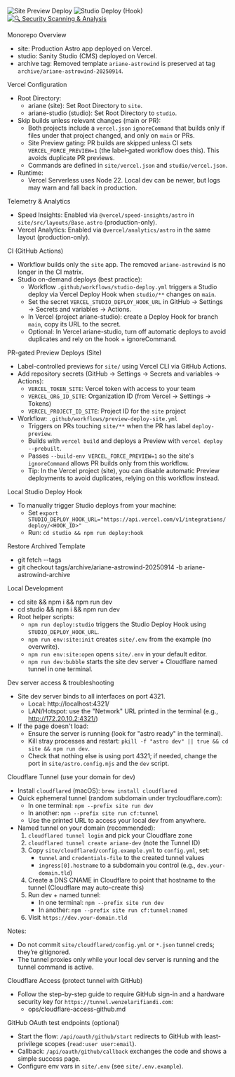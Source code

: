 ![Site Preview Deploy](https://github.com/WenzelArifiandi/ariane/actions/workflows/preview-deploy-site.yml/badge.svg?branch=main)
![Studio Deploy (Hook)](https://github.com/WenzelArifiandi/ariane/actions/workflows/studio-deploy.yml/badge.svg?branch=main)
[![🔍 Security Scanning & Analysis](https://github.com/WenzelArifiandi/ariane/actions/workflows/security-scanning.yml/badge.svg)](https://github.com/WenzelArifiandi/ariane/actions/workflows/security-scanning.yml)

Monorepo Overview

- site: Production Astro app deployed on Vercel.
- studio: Sanity Studio (CMS) deployed on Vercel.
- archive tag: Removed template `ariane-astrowind` is preserved at tag `archive/ariane-astrowind-20250914`.

Vercel Configuration

- Root Directory:
  - ariane (site): Set Root Directory to `site`.
  - ariane-studio (studio): Set Root Directory to `studio`.
- Skip builds unless relevant changes (main or PR):
  - Both projects include a `vercel.json` `ignoreCommand` that builds only if files under that project changed, and only on `main` or PRs.
  - Site Preview gating: PR builds are skipped unless CI sets `VERCEL_FORCE_PREVIEW=1` (the label‑gated workflow does this). This avoids duplicate PR previews.
  - Commands are defined in `site/vercel.json` and `studio/vercel.json`.
- Runtime:
  - Vercel Serverless uses Node 22. Local dev can be newer, but logs may warn and fall back in production.

Telemetry & Analytics

- Speed Insights: Enabled via `@vercel/speed-insights/astro` in `site/src/layouts/Base.astro` (production-only).
- Vercel Analytics: Enabled via `@vercel/analytics/astro` in the same layout (production-only).

CI (GitHub Actions)

- Workflow builds only the `site` app. The removed `ariane-astrowind` is no longer in the CI matrix.
- Studio on-demand deploys (best practice):
  - Workflow `.github/workflows/studio-deploy.yml` triggers a Studio deploy via Vercel Deploy Hook when `studio/**` changes on `main`.
  - Set the secret `VERCEL_STUDIO_DEPLOY_HOOK_URL` in GitHub → Settings → Secrets and variables → Actions.
  - In Vercel (project ariane-studio): create a Deploy Hook for branch `main`, copy its URL to the secret.
  - Optional: In Vercel ariane-studio, turn off automatic deploys to avoid duplicates and rely on the hook + ignoreCommand.

PR-gated Preview Deploys (Site)

- Label-controlled previews for `site/` using Vercel CLI via GitHub Actions.
- Add repository secrets (GitHub → Settings → Secrets and variables → Actions):
  - `VERCEL_TOKEN_SITE`: Vercel token with access to your team
  - `VERCEL_ORG_ID_SITE`: Organization ID (from Vercel → Settings → Tokens)
  - `VERCEL_PROJECT_ID_SITE`: Project ID for the `site` project
- Workflow: `.github/workflows/preview-deploy-site.yml`
  - Triggers on PRs touching `site/**` when the PR has label `deploy-preview`.
  - Builds with `vercel build` and deploys a Preview with `vercel deploy --prebuilt`.
  - Passes `--build-env VERCEL_FORCE_PREVIEW=1` so the site's `ignoreCommand` allows PR builds only from this workflow.
  - Tip: In the Vercel project (site), you can disable automatic Preview deployments to avoid duplicates, relying on this workflow instead.

Local Studio Deploy Hook

- To manually trigger Studio deploys from your machine:
  - Set `export STUDIO_DEPLOY_HOOK_URL="https://api.vercel.com/v1/integrations/deploy/<HOOK_ID>"`
  - Run: `cd studio && npm run deploy:hook`

Restore Archived Template

- git fetch --tags
- git checkout tags/archive/ariane-astrowind-20250914 -b ariane-astrowind-archive

Local Development

- cd site && npm i && npm run dev
- cd studio && npm i && npm run dev
- Root helper scripts:
  - `npm run deploy:studio` triggers the Studio Deploy Hook using `STUDIO_DEPLOY_HOOK_URL`.
  - `npm run env:site:init` creates `site/.env` from the example (no overwrite).
  - `npm run env:site:open` opens `site/.env` in your default editor.
  - `npm run dev:bubble` starts the site dev server + Cloudflare named tunnel in one terminal.

Dev server access & troubleshooting

- Site dev server binds to all interfaces on port 4321.
  - Local: http://localhost:4321/
  - LAN/Hotspot: use the "Network" URL printed in the terminal (e.g., http://172.20.10.2:4321/)
- If the page doesn't load:
  - Ensure the server is running (look for "astro ready" in the terminal).
  - Kill stray processes and restart: `pkill -f "astro dev" || true && cd site && npm run dev`.
  - Check that nothing else is using port 4321; if needed, change the port in `site/astro.config.mjs` and the `dev` script.

Cloudflare Tunnel (use your domain for dev)

- Install `cloudflared` (macOS): `brew install cloudflared`
- Quick ephemeral tunnel (random subdomain under trycloudflare.com):
  - In one terminal: `npm --prefix site run dev`
  - In another: `npm --prefix site run cf:tunnel`
  - Use the printed URL to access your local dev from anywhere.
- Named tunnel on your domain (recommended):
  1. `cloudflared tunnel login` and pick your Cloudflare zone
  2. `cloudflared tunnel create ariane-dev` (note the Tunnel ID)
  3. Copy `site/cloudflared/config.example.yml` to `config.yml`, set:
     - `tunnel` and `credentials-file` to the created tunnel values
     - `ingress[0].hostname` to a subdomain you control (e.g., `dev.your-domain.tld`)
  4. Create a DNS CNAME in Cloudflare to point that hostname to the tunnel (Cloudflare may auto-create this)
  5. Run dev + named tunnel:
     - In one terminal: `npm --prefix site run dev`
     - In another: `npm --prefix site run cf:tunnel:named`
  6. Visit `https://dev.your-domain.tld`

Notes:

- Do not commit `site/cloudflared/config.yml` or `*.json` tunnel creds; they’re gitignored.
- The tunnel proxies only while your local dev server is running and the tunnel command is active.

Cloudflare Access (protect tunnel with GitHub)

- Follow the step-by-step guide to require GitHub sign-in and a hardware security key for `https://tunnel.wenzelarifiandi.com`:
  - ops/cloudflare-access-github.md

GitHub OAuth test endpoints (optional)

- Start the flow: `/api/oauth/github/start` redirects to GitHub with least-privilege scopes (`read:user user:email`).
- Callback: `/api/oauth/github/callback` exchanges the code and shows a simple success page.
- Configure env vars in `site/.env` (see `site/.env.example`).
